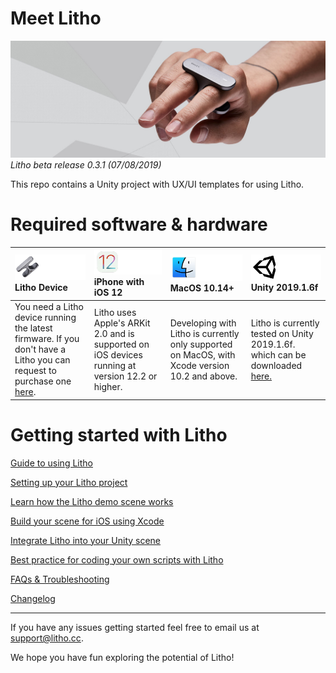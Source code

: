 # Meet Litho

![Banner image](docs/Images/banner1.jpg)
_Litho beta release 0.3.1 (07/08/2019)_

This repo contains a Unity project with UX/UI templates for using Litho.

# Required software & hardware

 |![Litho](docs/Images/Icons/litho.png)[]() **Litho Device**| ![iOS](docs/Images/Icons/ios.png)[]() **iPhone with iOS 12**| ![MacOS 10.14+](docs/Images/Icons/macos.png)[]()**MacOS 10.14+**|![Unity](docs/Images/Icons/unity.png)[]() **Unity 2019.1.6f**| 
| :--- | :--- | :--- | :--- |
| You need a Litho device running the latest firmware. If you don't have a Litho you can request to purchase one [here](mailto:support@litho.cc). | Litho uses Apple's ARKit 2.0 and is supported on iOS devices running at version 12.2 or higher.| Developing with Litho is currently only supported on MacOS, with Xcode version 10.2 and above. | Litho is currently tested on Unity 2019.1.6f. which can be downloaded [here.](https://unity3d.com/get-unity/download/archive)|

# Getting started with Litho

[Guide to using Litho](docs/UsingLitho.md)

[Setting up your Litho project](docs/ProjectSetup.md)

[Learn how the Litho demo scene works](docs/DemoScene.md)

[Build your scene for iOS using Xcode](docs/BuildXcode.md)

[Integrate Litho into your Unity scene](docs/UnityIntegration.md)

[Best practice for coding your own scripts with Litho](docs/UnityScripting.md)

[FAQs & Troubleshooting](docs/FAQ.md)

[Changelog](docs/Changelog.md)

---

If you have any issues getting started feel free to email us at [support@litho.cc](mailto:support@litho.cc).

We hope you have fun exploring the potential of Litho!

